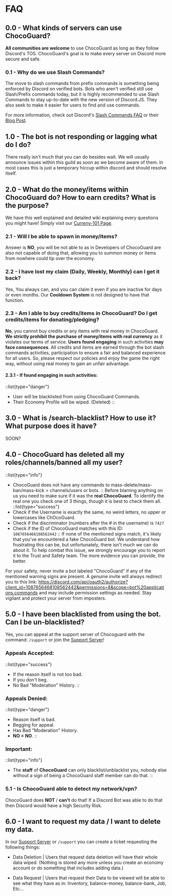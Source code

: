 # FAQ

## 0.0 - What kinds of servers can use ChocoGuard?

**All communities are welcome** to use ChocoGuard as long as they follow Discord's TOS.
ChocoGuard's goal is to make every server on Discord more secure and safe.

### 0.1 - Why do we use Slash Commands?

The move to slash commands from prefix commands is something being enforced by Discord on verified bots. Bots who aren't verified still use Slash/Prefix commands  today, but it is highly recommended to use Slash Commands to stay up-to-date with the new version of Discord.JS. They also seek to make it easier for users to find and use commands.

For more information, check out Discord's [Slash Commands FAQ](https://support.discord.com/hc/en-us/articles/1500000368501-Slash-Commands-FAQ) or their [Blog Post](https://discord.com/blog/slash-commands-are-here).

## 1.0 - The bot is not responding or lagging what do I do?

There really isn't much that you can do besides wait. We will usually announce issues within this guild as soon as we become aware of them. In most cases this is just a temporary hiccup within discord and should resolve itself.

## 2.0 - What do the money/items within ChocoGuard do? How to earn credits? What is the purpose?

We have this well explained and detailed wiki explaining every questions you might have! Simply visit our [Curreny-101 Page](https://www.chocoguard.xyz/api/eco-account).

### 2.1 - Will I be able to spawn in money/items?

Answer is **NO**, you will be not able to as in Developers of ChocoGuard are also not capable of doing that, allowing you to summon money or items from nowhere could tip over the economy.

### 2.2 - I have lost my claim (Daily, Weekly, Monthly) can I get it back?

Yes, You always can, and you can claim it even if you are inactive for days or even months.
Our **Cooldown System** is not designed to have that function.

### 2.3 - Am I able to buy credits/items in ChocoGuard? Do I get credits/items for donating/pledging?

**No**, you cannot buy credits or any items with real money in ChocoGuard. **We strictly prohibit the purchase of money/items with real currency** as it violates our terms of service. **Users found engaging** in such activities **may face consequences**. All credits and items are earned through the bot slash commands activities, participation to ensure a fair and balanced experience for all users. So, please respect our policies and enjoy the game the right way, without using real money to gain an unfair advantage.

#### 2.3.1 - If found engaging in such activities:
::list{type="danger"}
- User will be blacklisted from using ChocoGuard Commands.
- Their Economy Profile will be wiped. (Deleted)
::

## 3.0 - What is /search-blacklist? How to use it? What purpose does it have?

SOON?

## 4.0 - ChocoGuard has deleted all my roles/channels/banned all my user?

::list{type="info"}
- ChocoGuard does not have any commands to mass-delete/mass-ban/mass-kick > channels/users or bots.
::
Before blaming anything on us you need to make sure if it was the **real ChocoGuard**. To identify the real one you check one of 3 things, though it is best to check them all.
::list{type="success"}
- Check if the Username is exactly the same, no weird letters, no upper or lowercases like ChOcoGuard.
- Check if the discriminator (numbers after the # in the username) is `7427`
- Check if the ID of ChocoGuard matches with this ID: `1087656468108562442`
::
If none of the mentioned signs match, it's likely that you've encountered a fake ChocoGuard bot. We understand how frustrating this can be, but unfortunately, there isn't much we can do about it. To help combat this issue, we strongly encourage you to report it to the Trust and Safety team. The more evidence you can provide, the better.

For your safety, never invite a bot labeled "ChocoGuard" if any of the mentioned warning signs are present. A genuine invite will always redirect you to this link: https://discord.com/api/oauth2/authorize?client_id=1087656468108562442&permissions=8&scope=bot%20applications.commands and may include permission settings as needed. Stay vigilant and protect your server from imposters.

## 5.0 - I have been blacklisted from using the bot. Can I be un-blacklisted?

Yes, you can appeal at the support server of Chocoguard with the command: `/support` or join the [Support Server](https://discord.gg/HmjcHweWR4)!

### Appeals Accepted:
::list{type="success"}
- If the reason itself is not too bad.
- If you don't beg.
- No Bad "Moderation" History.
::

### Appeals Denied:
::list{type="danger"}
- Reason itself is bad.
- Begging for appeal.
- Has Bad "Moderation" History.
- **NO = NO**.
::

### Important:
::list{type="info"}
- The **staff** of **ChocoGuard** can only blacklist/unblacklist you, nobody else without a sign of being a ChocoGuard staff member can do that.
::

### 5.1 - Is ChocoGuard able to detect my network/vpn?

ChocoGuard does **NOT** / **can't** do that! If a Discord Bot was able to do that then Discord would have a high Security Risk.

## 6.0 - I want to request my data / I want to delete my data.

In our [Support Server](https://discord.gg/HmjcHweWR4) or `/support` you can create a ticket requesting the following things:
- Data Deletion
| Users that request data deletion will have their whole data wiped. (Nothing is stored any more unless you create an economy account or do something that includes adding data.)

- Data Request
| Users that request their Data to be viewed will be able to see what they have as in: Inventory, balance-money, balance-bank, Job, Etc...